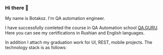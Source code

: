 ### Hi there 👋

My name is Botakoz. I'm QA automation engineer.

I have successfully comleted the course in QA Automation school [QA.GURU](https://qa.guru). Here you can see my certifications in Rushian and English languages.

In addition I attach my graduation work for UI, REST, mobile projects. The technology stack is as follows:




<!--
**utebaliyevabotakoz/utebaliyevabotakoz** is a ✨ _special_ ✨ repository because its `README.md` (this file) appears on your GitHub profile.

Here are some ideas to get you started:

- 🔭 I’m currently working on ...
- 🌱 I’m currently learning ...
- 👯 I’m looking to collaborate on ...
- 🤔 I’m looking for help with ...
- 💬 Ask me about ...
- 📫 How to reach me: ...
- 😄 Pronouns: ...
- ⚡ Fun fact: ...
-->
